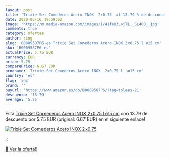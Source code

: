 ```yaml
---
layout: post
title: 'Trixie Set Comederos Acero INOX  2x0.75  al 13.79 % de descuento'
date: 2020-06-16 19:59:02
image: 'https://m.media-amazon.com/images/I/41feX3L4jTL._SL400_.jpg'
comments: true
category: ofertas
author: ring
slug: 'B0009587P6-es Trixie Set Comederos Acero INOX 2x0.75 l ø15 cm'
sku: 'B0009587P6-es'
actualPrice: 5.75 EUR
currency: EUR
price: 5.75
comparePrice: 6.67 EUR
prodname: 'Trixie Set Comederos Acero INOX  2x0.75 l  ø15 cm'
country: 'es'
flag: '🇪🇸'
brand: ''
buyurl: 'https://www.amazon.es/dp/B0009587P6/?tag=tolees-21'
descuento: '13.79'
average: '5.75'
---
```


Está [Trixie Set Comederos Acero INOX  2x0.75 l  ø15 cm](https://www.amazon.es/dp/B0009587P6/?tag=tolees-21) con 13.79 de descuento por 5.75 EUR (original: 6.67 EUR) en el siguiente enlace!

[![Trixie Set Comederos Acero INOX  2x0.75 ](https://m.media-amazon.com/images/I/41feX3L4jTL._SL400_.jpg)](https://www.amazon.es/dp/B0009587P6/?tag=tolees-21)

ℹ️:


[🛒 Ver la oferta!!](https://www.amazon.es/dp/B0009587P6/?tag=tolees-21)
